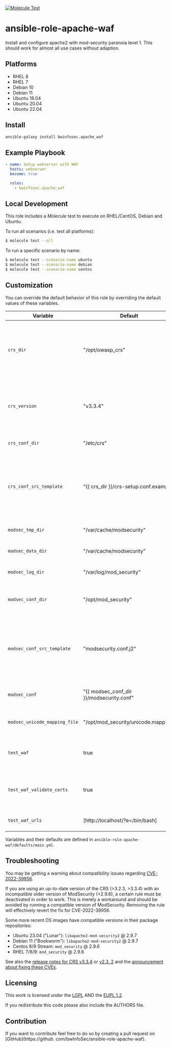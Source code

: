 [![Molecule Test](https://github.com/bwInfoSec/ansible-role-apache-waf/actions/workflows/molecule-test.yml/badge.svg)](https://github.com/bwInfoSec/ansible-role-apache-waf/actions/workflows/molecule-test.yml)

ansible-role-apache-waf
=========

Install and configure apache2 with mod-security paranoia level 1. This should work for almost all use cases without 
adaption.

## Platforms

- RHEL 8
- RHEL 7
- Debian 10
- Debian 11
- Ubuntu 18.04
- Ubuntu 20.04
- Ubuntu 22.04

## Install

``` sh
ansible-galaxy install bwinfosec.apache_waf
```

## Example Playbook

```yml
- name: Setup webserver with WAF
  hosts: webserver
  become: true

  roles:
    - bwinfosec.apache_waf
```

## Local Development
This role includes a *Molecule* test to execute on RHEL/CentOS, Debian and Ubuntu.

To run all scenarios (i.e. test all platforms):

```bash
$ molecule test --all
```

To run a specific scenario by name:

```bash
$ molecule test --scenario-name ubuntu
$ molecule test --scenario-name debian
$ molecule test --scenario-name centos
```

## Customization
You can override the default behavior of this role by overriding the default values of these variables.

| Variable                      | Default                                  | Description                                                                                                                                                                  |
|-------------------------------|------------------------------------------|------------------------------------------------------------------------------------------------------------------------------------------------------------------------------|
| `crs_dir`                     | "/opt/owasp_crs"                         | This is where the CRS rules from GitHub will be cloned. Making changes to these files will cause the GitHub task to check out the files again.                               |
| `crs_version`                 | "v3.3.4"                                 | Version of the Core Rule Set that should be used. For a list of usable releases, check the [OWASP CRS GitHub Releases](https://github.com/coreruleset/coreruleset/releases). |
| `crs_conf_dir`                | "/etc/crs"                               | Where Apache2 expects the `crs-setup.conf` to be.                                                                                                                            |
| `crs_conf_src_template`       | "{{ crs_dir }}/crs-setup.conf.example"   | What `crs-setup.conf` to use. If you change this path, make sure that the file exists in your `/templates` folder and is named differently.                                  |
| `modsec_tmp_dir`              | "/var/cache/modsecurity"                 | Where ModSecurity stores tmp files.                                                                                                                                          |
| `modsec_data_dir`             | "/var/cache/modsecurity"                 | Where ModSecurity stores data files.                                                                                                                                         |
| `modsec_log_dir`              | "/var/log/mod_security"                  | Where ModSecurity stores logs.                                                                                                                                               |
| `modsec_conf_dir`             | "/opt/mod_security"                      | Where Apache expects the ModSecurity configuration to be.                                                                                                                    |
| `modsec_conf_src_template`    | "modsecurity.conf.j2"                    | What `modsecurity.conf` to use. If you change this path, make sure that the file exists in your `/templates` folder and is named differently.                                |
| `modsec_conf`                 | "{{ modsec_conf_dir }}/modsecurity.conf" | Where the ModSecurity config will be created.                                                                                                                                |
| `modsec_unicode_mapping_file` | "/opt/mod_security/unicode.mapping"      | Unicode Mappings to include. No need to change this.                                                                                                                         |
| `test_waf`                    | true                                     | Whether the firewall should be tested after the role has been played.                                                                                                        |
| `test_waf_validate_certs`     | true                                     | Whether TLS certificates should be validated when testing the firewall.                                                                                                      |
| `test_waf_urls`               | [http://localhost/?e=/bin/bash]          | What a URLs to use for testing the firewall.                                                                                                                                 |

Variables and their defaults are defined in `ansible-role-apache-waf/defaults/main.yml`.

## Troubleshooting
You may be getting a warning about compatibility issues regarding [CVE-2022-39956](https://nvd.nist.gov/vuln/detail/CVE-2022-39956).

If you are using an up-to-date version of the CRS (>3.2.3, >3.3.4) with an incompatible older version of ModSecurity 
(<2.9.6), a certain rule must be deactivated in order to work. This is merely a workaround and should be avoided by 
running a compatible version of ModSecurity. Removing the rule will effectively revert the fix for CVE-2022-39956.

Some more recent OS images have compatible versions in their package repositories:
- Ubuntu 23.04 ("Lunar"): `libapache2-mod-security2` @ 2.9.7
- Debian 11 ("Bookworm"): `libapache2-mod-security2` @ 2.9.7
- Centos 8/9 Stream: `mod_security` @ 2.9.6
- RHEL 7/8/9: `mod_security` @ 2.9.6

See also the [release notes for CRS v3.3.4](https://github.com/coreruleset/coreruleset/releases/tag/v3.3.4) or [v2.3.
2](https://github.com/coreruleset/coreruleset/releases/tag/v3.2.3) and the [announcement about fixing these CVEs](https://coreruleset.org/20220919/crs-version-3-3-3-and-3-2-2-covering-several-cves/).

## Licensing
This work is licensed under the [LGPL](https://www.gnu.org/licenses/lgpl-3.0.html) AND the [EUPL 1.2](https://joinup.ec.europa.eu/collection/eupl/eupl-text-eupl-12).

If you redistribute this code please also include the AUTHORS file.

## Contribution
If you want to contribute feel free to do so by creating a pull request on [GitHub](https://github.
com/bwInfoSec/ansible-role-apache-waf).
